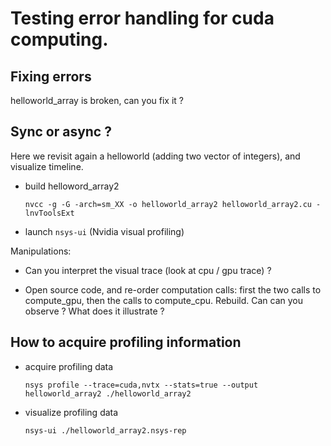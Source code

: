 # Testing error handling for cuda computing.

## Fixing errors

helloworld_array is broken, can you fix it ?

## Sync or async ?

Here we revisit again a helloworld (adding two vector of integers), and visualize timeline.

- build helloword_array2
  ```shell
  nvcc -g -G -arch=sm_XX -o helloworld_array2 helloworld_array2.cu -lnvToolsExt
  ```
- launch `nsys-ui` (Nvidia visual profiling)

Manipulations:
- Can you interpret the visual trace (look at cpu / gpu trace) ?

- Open source code, and re-order computation calls: first the two calls to compute_gpu, then the calls to compute_cpu. Rebuild. Can can you observe ? What does it illustrate ?


## How to acquire profiling information

- acquire profiling data
  ```shell
  nsys profile --trace=cuda,nvtx --stats=true --output helloworld_array2 ./helloworld_array2
  ```
- visualize profiling data
  ```shell
  nsys-ui ./helloworld_array2.nsys-rep
  ```
